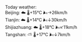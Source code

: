 Today weather:  
Beijing: ☁️   🌡️+15°C 🌬️→26km/h  
Tianjin: ☁️   🌡️+14°C 🌬️↓30km/h  
Shijiazhuang: ☁️   🌡️+18°C 🌬️↙11km/h  
Tangshan: ⛅️  🌡️+17°C 🌬️↓7km/h  
